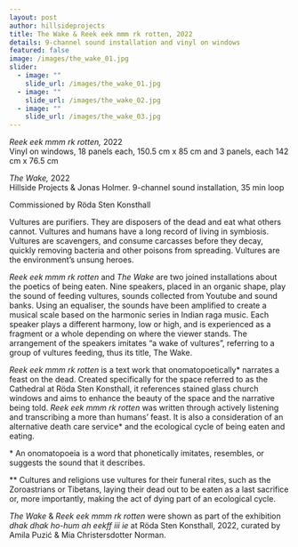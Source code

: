 ```yaml
---
layout: post
author: hillsideprojects
title: The Wake & Reek eek mmm rk rotten, 2022
details: 9-channel sound installation and vinyl on windows
featured: false
image: /images/the_wake_01.jpg
slider:
  - image: ""
    slide_url: /images/the_wake_01.jpg
  - image: ""
    slide_url: /images/the_wake_02.jpg
  - image: ""
    slide_url: /images/the_wake_03.jpg
---
```

*Reek eek mmm rk rotten,* 2022\
Vinyl on windows, 18 panels each, 150.5 cm x 85 cm and 3 panels, each 142 cm x 76.5 cm

*The Wake,* 2022\
Hillside Projects & Jonas Holmer. 9-channel sound installation, 35 min loop

Commissioned by Röda Sten Konsthall

Vultures are purifiers. They are disposers of the dead and eat what others cannot. Vultures and humans have a long record of living in symbiosis. Vultures are scavengers, and consume carcasses before they decay, quickly removing bacteria and other poisons from spreading. Vultures are the environment’s unsung heroes.

*Reek eek mmm rk rotten* and *The Wake* are two joined installations about the poetics of being eaten. Nine speakers, placed in an organic shape, play the sound of feeding vultures, sounds collected from Youtube and sound banks. Using an equaliser, the sounds have been amplified to create a musical scale based on the harmonic series in Indian raga music. Each speaker plays a different harmony, low or high, and is experienced as a fragment or a whole depending on where the viewer stands. The arrangement of the speakers imitates “a wake of vultures”, referring to a group of vultures feeding, thus its title, The Wake.

*Reek eek mmm rk rotten* is a text work that onomatopoetically* narrates a feast on the dead. Created specifically for the space referred to as the Cathedral at Röda Sten Konsthall, it references stained glass church windows and aims to enhance the beauty of the space and the narrative being told. *Reek eek mmm rk rotten* was written through actively listening and transcribing a more than humans’ feast. It is also a consideration of an alternative death care service* and the ecological cycle of being eaten and eating.

\* An onomatopoeia is a word that phonetically imitates, resembles, or suggests the sound that it describes.

\*\* Cultures and religions use vultures for their funeral rites, such as the Zoroastrians or Tibetans, laying their dead out to be eaten as a last sacrifice or, more importantly, making the act of dying part of an ecological cycle.

*The Wake* & *Reek eek mmm rk rotten* were shown as part of the exhibition *dhak dhak ho-hum ah eekff iii ie* at Röda Sten Konsthall, 2022, curated by Amila Puzić & Mia Christersdotter Norman.
